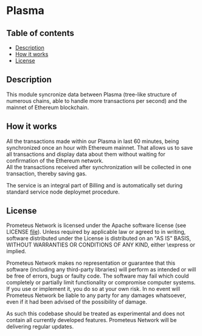 # Plasma

## Table of contents

- [Description](#description)
- [How it works](#how-it-works)
- [License](#license)


## Description

This module syncronize data between Plasma (tree-like structure of numerous chains, able to handle more transactions per second) 
and the mainnet of Ethereum blockchain. 

## How it works

All the transactions made within our Plasma in last 60 minutes, being synchronized once an hour with Ethereum mainnet. 
That allows us to save all transactions and display data about them without waiting for confirmation of the Ethereum network.  
All the transactions received after synchronization will be collected in one transaction, thereby saving gas. 

The service is an integral part of Billing and is automatically set during standard service node deploymet procedure.

## License

Prometeus Network is licensed under the Apache software license (see LICENSE [file](https://github.com/Prometeus-Network/prometeus/blob/master/LICENSE)). Unless required by applicable law or agreed to in writing, software distributed under the License is distributed on an "AS IS" BASIS, WITHOUT WARRANTIES OR CONDITIONS OF ANY KIND, either \express or implied.

Prometeus Network makes no representation or guarantee that this software (including any third-party libraries) will perform as intended or will be free of errors, bugs or faulty code. The software may fail which could completely or partially limit functionality or compromise computer systems. If you use or implement it, you do so at your own risk. In no event will Prometeus Network be liable to any party for any damages whatsoever, even if it had been advised of the possibility of damage.

As such this codebase should be treated as experimental and does not contain all currently developed features. Prometeus Network will be delivering regular updates.
